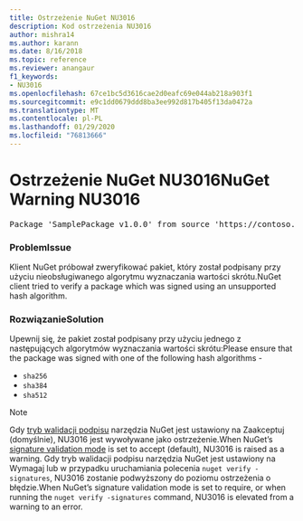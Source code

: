 ```yaml
---
title: Ostrzeżenie NuGet NU3016
description: Kod ostrzeżenia NU3016
author: mishra14
ms.author: karann
ms.date: 8/16/2018
ms.topic: reference
ms.reviewer: anangaur
f1_keywords:
- NU3016
ms.openlocfilehash: 67ce1bc5d3616cae2d0eafc69e044ab218a903f1
ms.sourcegitcommit: e9c1dd0679ddd8ba3ee992d817b405f13da0472a
ms.translationtype: MT
ms.contentlocale: pl-PL
ms.lasthandoff: 01/29/2020
ms.locfileid: "76813666"
---
```

# <a name="nuget-warning-nu3016"></a><span data-ttu-id="71141-103">Ostrzeżenie NuGet NU3016</span><span class="sxs-lookup"><span data-stu-id="71141-103">NuGet Warning NU3016</span></span>

<pre>Package 'SamplePackage v1.0.0' from source 'https://contoso.com/index.json': The package hash uses an unsupported hash algorithm.</pre>

### <a name="issue"></a><span data-ttu-id="71141-104">Problem</span><span class="sxs-lookup"><span data-stu-id="71141-104">Issue</span></span>

<span data-ttu-id="71141-105">Klient NuGet próbował zweryfikować pakiet, który został podpisany przy użyciu nieobsługiwanego algorytmu wyznaczania wartości skrótu.</span><span class="sxs-lookup"><span data-stu-id="71141-105">NuGet client tried to verify a package which was signed using an unsupported hash algorithm.</span></span>


### <a name="solution"></a><span data-ttu-id="71141-106">Rozwiązanie</span><span class="sxs-lookup"><span data-stu-id="71141-106">Solution</span></span>

<span data-ttu-id="71141-107">Upewnij się, że pakiet został podpisany przy użyciu jednego z następujących algorytmów wyznaczania wartości skrótu:</span><span class="sxs-lookup"><span data-stu-id="71141-107">Please ensure that the package was signed  with one of the following hash algorithms -</span></span> 
* `sha256`
* `sha384`
* `sha512`


> [!Note]
> <span data-ttu-id="71141-108">Gdy [tryb walidacji podpisu](../../consume-packages/installing-signed-packages.md#configure-package-signature-requirements) narzędzia NuGet jest ustawiony na Zaakceptuj (domyślnie), NU3016 jest wywoływane jako ostrzeżenie.</span><span class="sxs-lookup"><span data-stu-id="71141-108">When NuGet’s [signature validation mode](../../consume-packages/installing-signed-packages.md#configure-package-signature-requirements) is set to accept (default), NU3016 is raised as a warning.</span></span> <span data-ttu-id="71141-109">Gdy tryb walidacji podpisu narzędzia NuGet jest ustawiony na Wymagaj lub w przypadku uruchamiania polecenia `nuget verify -signatures`, NU3016 zostanie podwyższony do poziomu ostrzeżenia o błędzie.</span><span class="sxs-lookup"><span data-stu-id="71141-109">When NuGet’s signature validation mode is set to require, or when running the `nuget verify -signatures` command, NU3016 is elevated from a warning to an error.</span></span> 
